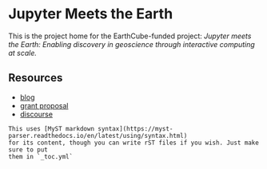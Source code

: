 # Jupyter Meets the Earth

This is the project home for the EarthCube-funded project:
_Jupyter meets the Earth: Enabling discovery in geoscience through interactive computing at scale._

## Resources

- [blog](https://blog.jupyter.org/jupyter-meets-the-earth-1b0eb33c83f?source=friends_link&sk=945065ffe0c101b6c8ec369425574600)
- [grant proposal](https://zenodo.org/record/3369939)
- [discourse](https://discourse.jupyter.org/t/jupyter-meets-the-earth-project-thread/3225)

```{note}
This uses [MyST markdown syntax](https://myst-parser.readthedocs.io/en/latest/using/syntax.html)
for its content, though you can write rST files if you wish. Just make sure to put
them in `_toc.yml`
```
